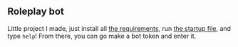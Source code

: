## Roleplay bot

Little project I made, just install all [the requirements](requirements.txt), run [the startup file](startup.py), and type `help`! From there, you can go make a bot token and enter it.